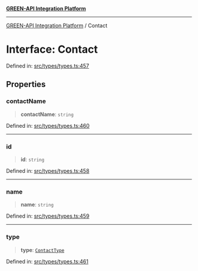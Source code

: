 [**GREEN-API Integration Platform**](../README.md)

***

[GREEN-API Integration Platform](../globals.md) / Contact

# Interface: Contact

Defined in: [src/types/types.ts:457](https://github.com/green-api/greenapi-integration/blob/62a96bf9bfbccb88022bc7b0859de19e8c48289f/src/types/types.ts#L457)

## Properties

### contactName

> **contactName**: `string`

Defined in: [src/types/types.ts:460](https://github.com/green-api/greenapi-integration/blob/62a96bf9bfbccb88022bc7b0859de19e8c48289f/src/types/types.ts#L460)

***

### id

> **id**: `string`

Defined in: [src/types/types.ts:458](https://github.com/green-api/greenapi-integration/blob/62a96bf9bfbccb88022bc7b0859de19e8c48289f/src/types/types.ts#L458)

***

### name

> **name**: `string`

Defined in: [src/types/types.ts:459](https://github.com/green-api/greenapi-integration/blob/62a96bf9bfbccb88022bc7b0859de19e8c48289f/src/types/types.ts#L459)

***

### type

> **type**: [`ContactType`](../type-aliases/ContactType.md)

Defined in: [src/types/types.ts:461](https://github.com/green-api/greenapi-integration/blob/62a96bf9bfbccb88022bc7b0859de19e8c48289f/src/types/types.ts#L461)
